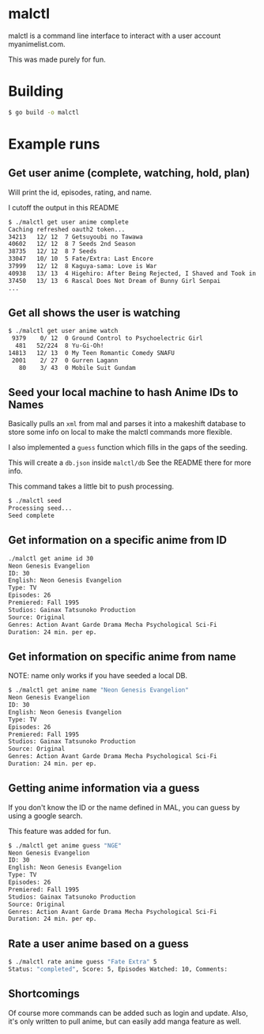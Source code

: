 # malctl
malctl is a command line interface to interact with a user account myanimelist.com.

This was made purely for fun.

# Building
```sh
$ go build -o malctl
```

# Example runs

## Get user anime (complete, watching, hold, plan)
Will print the id, episodes, rating, and name.

I cutoff the output in this README
```sh
$ ./malctl get user anime complete
Caching refreshed oauth2 token...
34213   12/ 12  7 Getsuyoubi no Tawawa
40602   12/ 12  8 7 Seeds 2nd Season
38735   12/ 12  8 7 Seeds
33047   10/ 10  5 Fate/Extra: Last Encore
37999   12/ 12  8 Kaguya-sama: Love is War
40938   13/ 13  4 Higehiro: After Being Rejected, I Shaved and Took in a High School Runaway
37450   13/ 13  6 Rascal Does Not Dream of Bunny Girl Senpai
...
```

## Get all shows the user is watching
```sh
$ ./malctl get user anime watch
 9379    0/ 12  0 Ground Control to Psychoelectric Girl
  481   52/224  8 Yu-Gi-Oh!
14813   12/ 13  0 My Teen Romantic Comedy SNAFU
 2001    2/ 27  0 Gurren Lagann
   80    3/ 43  0 Mobile Suit Gundam
```

## Seed your local machine to hash Anime IDs to Names
Basically pulls an `xml` from mal and parses it into a makeshift database to store some info on local to make the malctl commands more flexible.

I also implemented a `guess` function which fills in the gaps of the seeding.

This will create a `db.json` inside `malctl/db`
See the README there for more info.

This command takes a little bit to push processing.
```sh
$ ./malctl seed
Processing seed...
Seed complete
```


## Get information on a specific anime from ID
```sh
./malctl get anime id 30                       
Neon Genesis Evangelion
ID: 30
English: Neon Genesis Evangelion
Type: TV
Episodes: 26
Premiered: Fall 1995
Studios: Gainax Tatsunoko Production
Source: Original
Genres: Action Avant Garde Drama Mecha Psychological Sci-Fi
Duration: 24 min. per ep.
```

## Get information on specific anime from name
NOTE: name only works if you have seeded a local DB.
```sh
$ ./malctl get anime name "Neon Genesis Evangelion"
Neon Genesis Evangelion
ID: 30
English: Neon Genesis Evangelion
Type: TV
Episodes: 26
Premiered: Fall 1995
Studios: Gainax Tatsunoko Production
Source: Original
Genres: Action Avant Garde Drama Mecha Psychological Sci-Fi
Duration: 24 min. per ep.
```

## Getting anime information via a guess
If you don't know the ID or the name defined in MAL, you can guess by using a google search.

This feature was added for fun.
```sh
$ ./malctl get anime guess "NGE"
Neon Genesis Evangelion
ID: 30
English: Neon Genesis Evangelion
Type: TV
Episodes: 26
Premiered: Fall 1995
Studios: Gainax Tatsunoko Production
Source: Original
Genres: Action Avant Garde Drama Mecha Psychological Sci-Fi
Duration: 24 min. per ep.
```


## Rate a user anime based on a guess
```sh
$ ./malctl rate anime guess "Fate Extra" 5
Status: "completed", Score: 5, Episodes Watched: 10, Comments:
```


## Shortcomings
Of course more commands can be added such as login and update.
Also, it's only written to pull anime, but can easily add manga feature as well.
